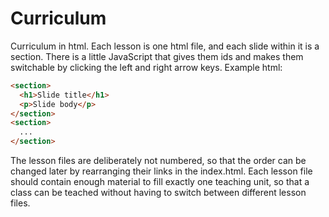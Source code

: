 # Curriculum

Curriculum in html. Each lesson is one html file, and each slide
within it is a section. There is a little JavaScript that gives them
ids and makes them switchable by clicking the left and right arrow
keys. Example html:

```html
<section>
  <h1>Slide title</h1>
  <p>Slide body</p>
</section>
<section>
  ...
</section>
```

The lesson files are deliberately not numbered, so that the order can
be changed later by rearranging their links in the index.html. Each
lesson file should contain enough material to fill exactly one
teaching unit, so that a class can be teached without having to switch
between different lesson files.
